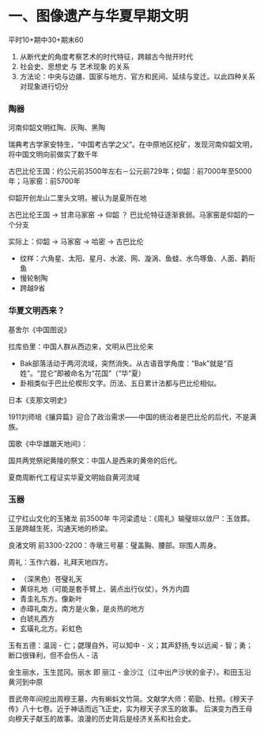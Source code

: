 # 一、图像遗产与华夏早期文明

平时10+期中30+期末60



1. 从断代史的角度考察艺术的时代特征，跨越古今抛开时代
2. 社会史、思想史 与 艺术现象 的关系
3. 方法论：中央与边疆、国家与地方、官方和民间、延续与变迁。以此四种关系对现象进行切分

### 陶器

河南仰韶文明红陶、灰陶、黑陶

瑞典考古学家安特生，“中国考古学之父”。在中原地区挖矿，发现河南仰韶文明，将中国文明向前做实了数千年

古巴比伦王国：约公元前3500年左右－公元前729年；仰韶：前7000年至5000年；马家窑：前5700年

仰韶开创龙山二里头文明，被认为是夏所在地

古巴比伦王国 -> 甘肃马家窑 -> 仰韶 ？ 巴比伦特征逐渐衰弱。马家窑是仰韶的一个分支

实际上：仰韶 -> 马家窑 -> 哈密 -> 古巴比伦 

- 纹样：六角星、太阳、星月、水波、网、漩涡、鱼蛙、水鸟啄鱼、人面、鹳衔鱼
- 慢轮制陶
- 跨越9省

### 华夏文明西来？

基舍尔《中国图说》

拉库伯里：中国人群从西边来，文明从巴比伦来

- Bak部落活动于两河流域，突然消失。从古语音学角度：“Bak”就是“百姓”。“昆仑”即被命名为“花国”（“华”夏）
- 卦相类似于巴比伦楔形文字。历法、五日累计法都与巴比伦相似。

日本《支那文明史》

1911刘师培《攘异篇》迎合了政治需求——中国的统治者是巴比伦的后代，不是满族。

国歌《中华雄踞天地间》：

国共两党祭祀黄陵的祭文：中国人是西来的黄帝的后代。

夏商周断代工程证实华夏文明始自黄河流域

### 玉器

辽宁红山文化的玉猪龙 前3500年 牛河梁遗址：《周礼》输璧琮以敛尸：玉敛葬。玉是跨越生死，沟通天地的桥梁。

良渚文明 前3300-2200：寺墩三号墓：璧盖胸、腰部。琮围人周身。

周礼：玉作六器，礼拜天地四方。

- （深黑色）苍璧礼天
- 黄琮礼地（可能是套手臂上、装点出行仪仗）。外方内圆
- 青圭礼东方。像新叶
- 赤璋礼南方。南方是火象，是炎热的地方
- 白琥礼西方
- 玄璜礼北方。彩虹色

玉有五德：温润 - 仁；勰理自外，可以知中 - 义；其声舒扬,专以远闻 - 智；勇；断口很锋利，但不会伤人 - 洁 

金生丽水，玉生昆冈。丽水 即 丽江 - 金沙江（江中出产沙状的金子）。和田玉沿黄河到中原



晋武帝年间挖出周穆王墓，内有蝌蚪文竹简。文献学大师：荀勖、杜预。《穆天子传》八十七卷。近于神话而远飞正史，实为穆天子求玉的故事。 后演变为西王母向穆天子献玉的故事。浪漫的历史背后是经济关系和社会史。